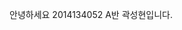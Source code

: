 안녕하세요
2014134052 A반 곽성현입니다.



[MarkDown 문법]: http://scriptogr.am/myevan/post/markdown-syntax-guide-for-scriptogram
[Git 명령어]: http://blog.outsider.ne.kr/572

